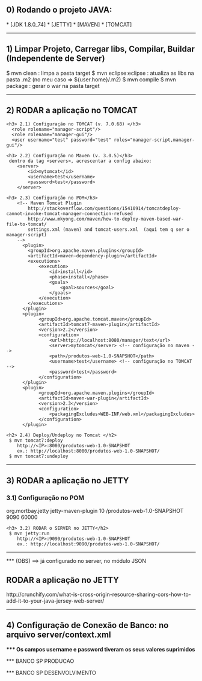 <h2> 0) Rodando o projeto JAVA:</h2> 
* [JDK 1.8.0_74]
* [JETTY]
* [MAVEN]
* [TOMCAT]

************************************************************************
 <h2> 1) Limpar Projeto, Carregar libs, Compilar, Buildar (Independente de Server) </h2>
 $ mvn clean : limpa a pasta target
 $ mvn eclipse:eclipse : atualiza as libs na pasta .m2 (no meu caso =>  ${user.home}/.m2)
 $ mvn compile
 $ mvn package : gerar o war na pasta target

************************************************************************ 
<h2> 2) RODAR a aplicação no TOMCAT</h2>

	<h3> 2.1) Configuração no TOMCAT (v. 7.0.68) </h3> 
	  <role rolename="manager-script"/>
	  <role rolename="manager-gui"/>
	  <user username="test" password="test" roles="manager-script,manager-gui"/>	
	  
	<h3> 2.2) Configuração no Maven (v. 3.0.5)</h3>   
	 dentro da tag <servers>, acrescentar a config abaixo:
		<server>
			<id>mytomcat</id>
			<username>test</username>
			<password>test</password>
		</server>
		
	<h3> 2.3) Configuração no POM</h3>
		<!-- Maven Tomcat Plugin
			http://stackoverflow.com/questions/15410914/tomcatdeploy-cannot-invoke-tomcat-manager-connection-refused 
			http://www.mkyong.com/maven/how-to-deploy-maven-based-war-file-to-tomcat/
			settings.xml (maven) and tomcat-users.xml  (aqui tem q ser o manager-script)
		-->
		  <plugin>
			<groupId>org.apache.maven.plugins</groupId>
			<artifactId>maven-dependency-plugin</artifactId>
			<executions>
				<execution>
					<id>install</id>
					<phase>install</phase>
					<goals>
						<goal>sources</goal>
					</goals>
				</execution>
			</executions>
		  </plugin>
		  <plugin>
				<groupId>org.apache.tomcat.maven</groupId>
				<artifactId>tomcat7-maven-plugin</artifactId>
				<version>2.2</version>
				<configuration>
					<url>http://localhost:8080/manager/text</url>
					<server>mytomcat</server> <!-- configuração no maven -->
					<path>/produtos-web-1.0-SNAPSHOT</path>
					<username>test</username> <!-- configuração no TOMCAT -->
					<password>test</password>
				</configuration>
		  </plugin>
		  <plugin>
				<groupId>org.apache.maven.plugins</groupId>
				<artifactId>maven-war-plugin</artifactId>
				<version>2.3</version>
				<configuration>
					<packagingExcludes>WEB-INF/web.xml</packagingExcludes>
				</configuration>
		  </plugin>
	  
	<h2> 2.4) Deploy/Undeploy no Tomcat </h2>
	 $ mvn tomcat7:deploy
		http://<IP>:8080/produtos-web-1.0-SNAPSHOT
		ex.: http://localhost:8080/produtos-web-1.0-SNAPSHOT/	
	 $ mvn tomcat7:undeploy	
	 
************************************************************************
<h2> 3) RODAR a aplicação no JETTY</h2>		
	<h3> 3.1) Configuração no POM</h3>
	 <!--  Maven JETTY Plugin
		http://www.mkyong.com/maven/maven-jetty-plugin-examples/ 
		http://mvnrepository.com/artifact/org.eclipse.jetty/jetty-servlets
	 -->
	<plugin>
		<groupId>org.mortbay.jetty</groupId>
		<artifactId>jetty-maven-plugin</artifactId>
		<configuration>
			 <scanIntervalSeconds>10</scanIntervalSeconds>
			 <webApp>
				 <contextPath>/produtos-web-1.0-SNAPSHOT</contextPath>
			</webApp>
			 <connectors>
				<connector implementation="org.eclipse.jetty.server.nio.SelectChannelConnector">
				   <port>9090</port>
				   <maxIdleTime>60000</maxIdleTime>
				</connector>
			  </connectors>
		</configuration>
	</plugin>	
	
	<h3> 3.2) RODAR o SERVER no JETTY</h2>
	 $ mvn jetty:run
		http://<IP>:9090/produtos-web-1.0-SNAPSHOT
		ex.: http://localhost:9090/produtos-web-1.0-SNAPSHOT/
		
************************************************************************		
 *** (OBS) ==> já configurado no server, no módulo JSON
 <h2> RODAR a aplicação no JETTY</h2>	
	http://crunchify.com/what-is-cross-origin-resource-sharing-cors-how-to-add-it-to-your-java-jersey-web-server/
	
************************************************************************	
<h2> 4) Configuração de Conexão de Banco: no arquivo server/context.xml</h2>	
<b> ***  Os campos username e password tiveram os seus valores suprimidos </b>

 *** BANCO SP PRODUCAO
<!--  
jdbc:oracle:thin:@(DESCRIPTION=(ADDRESS_LIST=(ADDRESS=(PROTOCOL=TCP)
(HOST=db01)(HOST=db02)(HOST=db03)
(PORT=1521))(LOAD_BALANCE=on))
(CONNECT_DATA=(SERVICE_NAME=app.domain.net)))	
-->
<Resource auth="Container" driverClassName="oracle.jdbc.driver.OracleDriver" 
maxActive="3" maxIdle="0" maxWait="30000" minEvictableIdleTimeMillis="7200000" 
name="jdbc/SGPAdmDS" scope="Shareable" type="javax.sql.DataSource" 
url="jdbc:oracle:thin:@(DESCRIPTION=(ADDRESS_LIST=(ADDRESS=(PROTOCOL=TCP)(HOST=adm-bd-prod1-vip.pgr.mpf.gov.br)(HOST=adm-bd-prod2-vip.pgr.mpf.gov.br)(PORT=1521))(LOAD_BALANCE=on))(CONNECT_DATA=(SERVICE_NAME=ADM)))" 
username="" password=""/>
	

 *** BANCO SP DESENVOLVIMENTO
<Resource auth="Container" driverClassName="oracle.jdbc.driver.OracleDriver"
maxActive="3" maxIdle="0" maxWait="30000" minEvictableIdleTimeMillis="7200000"
name="jdbc/SGPAdmDS" username="" password="" 
scope="Shareable" type="javax.sql.DataSource" 
url="jdbc:oracle:thin:@admd-bd-desenv.pgr.mpf.gov.br:1521:admd"/>
